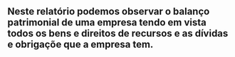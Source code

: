 ##   Neste relatório podemos observar o balanço patrimonial de uma empresa tendo em vista todos os bens e direitos de recursos e as dívidas e obrigaçõe que a empresa tem.
